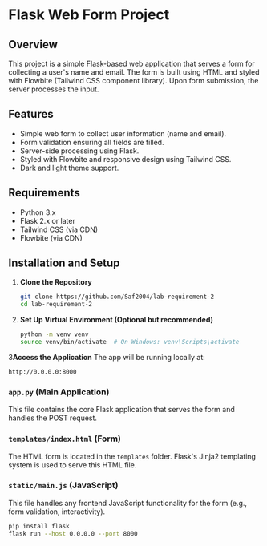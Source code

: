 # Flask Web Form Project

## Overview
This project is a simple Flask-based web application that serves a form for collecting a user's name and email. The form is built using HTML and styled with Flowbite (Tailwind CSS component library). Upon form submission, the server processes the input.

## Features
- Simple web form to collect user information (name and email).
- Form validation ensuring all fields are filled.
- Server-side processing using Flask.
- Styled with Flowbite and responsive design using Tailwind CSS.
- Dark and light theme support.

## Requirements
- Python 3.x
- Flask 2.x or later
- Tailwind CSS (via CDN)
- Flowbite (via CDN)

## Installation and Setup

1. **Clone the Repository**
   ```bash
   git clone https://github.com/Saf2004/lab-requirement-2
   cd lab-requirement-2
   ```

2. **Set Up Virtual Environment (Optional but recommended)**
   ```bash
   python -m venv venv
   source venv/bin/activate  # On Windows: venv\Scripts\activate
   ```
   
3**Access the Application**
   The app will be running locally at:
   ```
   http://0.0.0.0:8000
   ```


### `app.py` (Main Application)
This file contains the core Flask application that serves the form and handles the POST request.

### `templates/index.html` (Form)
The HTML form is located in the `templates` folder. Flask's Jinja2 templating system is used to serve this HTML file.

### `static/main.js` (JavaScript)
This file handles any frontend JavaScript functionality for the form (e.g., form validation, interactivity).


```bash
pip install flask
flask run --host 0.0.0.0 --port 8000
```


